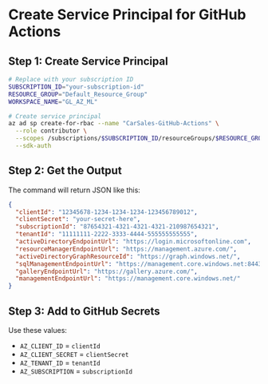 # Create Service Principal for GitHub Actions

## Step 1: Create Service Principal
```bash
# Replace with your subscription ID
SUBSCRIPTION_ID="your-subscription-id"
RESOURCE_GROUP="Default_Resource_Group"
WORKSPACE_NAME="GL_AZ_ML"

# Create service principal
az ad sp create-for-rbac --name "CarSales-GitHub-Actions" \
  --role contributor \
  --scopes /subscriptions/$SUBSCRIPTION_ID/resourceGroups/$RESOURCE_GROUP \
  --sdk-auth
```

## Step 2: Get the Output
The command will return JSON like this:
```json
{
  "clientId": "12345678-1234-1234-1234-123456789012",
  "clientSecret": "your-secret-here",
  "subscriptionId": "87654321-4321-4321-4321-210987654321",
  "tenantId": "11111111-2222-3333-4444-555555555555",
  "activeDirectoryEndpointUrl": "https://login.microsoftonline.com",
  "resourceManagerEndpointUrl": "https://management.azure.com/",
  "activeDirectoryGraphResourceId": "https://graph.windows.net/",
  "sqlManagementEndpointUrl": "https://management.core.windows.net:8443/",
  "galleryEndpointUrl": "https://gallery.azure.com/",
  "managementEndpointUrl": "https://management.core.windows.net/"
}
```

## Step 3: Add to GitHub Secrets
Use these values:
- `AZ_CLIENT_ID` = `clientId`
- `AZ_CLIENT_SECRET` = `clientSecret`
- `AZ_TENANT_ID` = `tenantId`
- `AZ_SUBSCRIPTION` = `subscriptionId`
